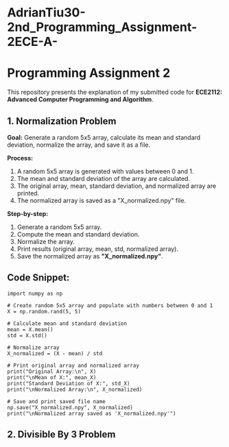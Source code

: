 # AdrianTiu30-2nd_Programming_Assignment-2ECE-A-

# Programming Assignment 2

This repository presents the explanation of my submitted code for 
**ECE2112: Advanced Computer Programming and Algorithm**.

## 1. Normalization Problem
**Goal:** Generate a random 5x5 array, calculate its mean and standard deviation, normalize the array, and save it as a file.

**Process:**
1. A random 5x5 array is generated with values between 0 and 1.
2. The mean and standard deviation of the array are calculated.
3. The original array, mean, standard deviation, and normalized array are printed.
4. The normalized array is saved as a "X_normalized.npy" file.

**Step-by-step:**
1. Generate a random 5x5 array.
2. Compute the mean and standard deviation.
3. Normalize the array.
4. Print results (original array, mean, std, normalized array).
5. Save the normalized array as **"X_normalized.npy"**.

## Code Snippet:
```
import numpy as np

# Create random 5x5 array and populate with numbers between 0 and 1
X = np.random.rand(5, 5)

# Calculate mean and standard deviation
mean = X.mean()
std = X.std()

# Normalize array 
X_normalized = (X - mean) / std

# Print original array and normalized array
print("Original Array:\n", X)
print("\nMean of X:", mean_X)
print("Standard Deviation of X:", std_X)
print("\nNormalized Array:\n", X_normalized)

# Save and print saved file name
np.save("X_normalized.npy", X_normalized)
print("\nNormalized array saved as 'X_normalized.npy'")
```

## 2. Divisible By 3 Problem
